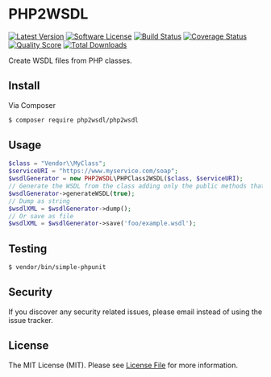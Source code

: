 # PHP2WSDL

[![Latest Version](https://img.shields.io/github/tag/dragosprotung/php2wsdl.svg?style=flat-square)](https://github.com/dragosprotung/php2wsdl/releases)
[![Software License](https://img.shields.io/badge/license-MIT-brightgreen.svg?style=flat-square)](LICENSE.md)
[![Build Status](https://github.com/dragosprotung/php2wsdl/actions/workflows/build.yml/badge.svg)](https://github.com/dragosprotung/php2wsdl/actions/workflows/build.yml)
[![Coverage Status](https://img.shields.io/scrutinizer/coverage/g/dragosprotung/php2wsdl.svg?style=flat-square)](https://scrutinizer-ci.com/g/dragosprotung/php2wsdl/code-structure)
[![Quality Score](https://img.shields.io/scrutinizer/g/dragosprotung/php2wsdl.svg?style=flat-square)](https://scrutinizer-ci.com/g/dragosprotung/php2wsdl)
[![Total Downloads](https://img.shields.io/packagist/dt/php2wsdl/php2wsdl.svg?style=flat-square)](https://packagist.org/packages/php2wsdl/php2wsdl)

Create WSDL files from PHP classes.

## Install

Via Composer

``` bash
$ composer require php2wsdl/php2wsdl
```

## Usage

``` php
$class = "Vendor\\MyClass";
$serviceURI = "https://www.myservice.com/soap";
$wsdlGenerator = new PHP2WSDL\PHPClass2WSDL($class, $serviceURI);
// Generate the WSDL from the class adding only the public methods that have @soap annotation.
$wsdlGenerator->generateWSDL(true);
// Dump as string
$wsdlXML = $wsdlGenerator->dump();
// Or save as file
$wsdlXML = $wsdlGenerator->save('foo/example.wsdl');
```

## Testing

``` bash
$ vendor/bin/simple-phpunit
```

## Security

If you discover any security related issues, please email instead of using the issue tracker.


## License

The MIT License (MIT). Please see [License File](LICENSE.md) for more information.
